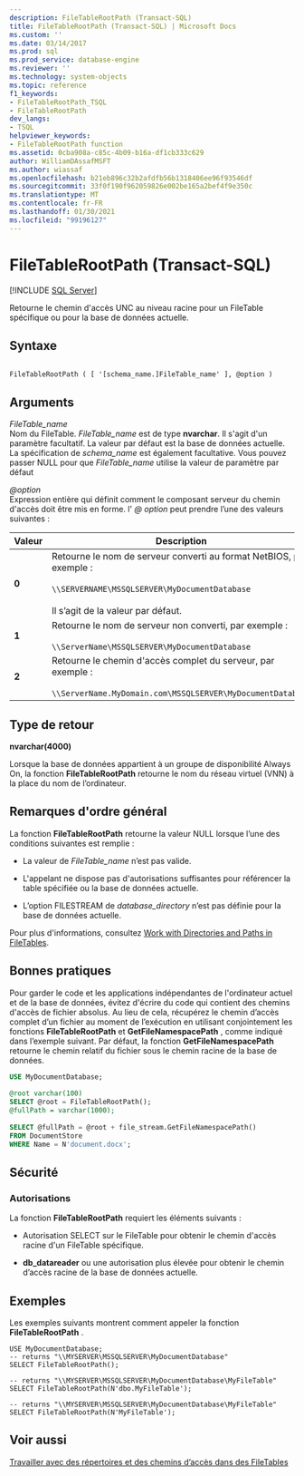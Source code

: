 ```yaml
---
description: FileTableRootPath (Transact-SQL)
title: FileTableRootPath (Transact-SQL) | Microsoft Docs
ms.custom: ''
ms.date: 03/14/2017
ms.prod: sql
ms.prod_service: database-engine
ms.reviewer: ''
ms.technology: system-objects
ms.topic: reference
f1_keywords:
- FileTableRootPath_TSQL
- FileTableRootPath
dev_langs:
- TSQL
helpviewer_keywords:
- FileTableRootPath function
ms.assetid: 0cba908a-c85c-4b09-b16a-df1cb333c629
author: WilliamDAssafMSFT
ms.author: wiassaf
ms.openlocfilehash: b21eb896c32b2afdfb56b1318406ee96f93546df
ms.sourcegitcommit: 33f0f190f962059826e002be165a2bef4f9e350c
ms.translationtype: MT
ms.contentlocale: fr-FR
ms.lasthandoff: 01/30/2021
ms.locfileid: "99196127"
---
```

# <a name="filetablerootpath-transact-sql"></a>FileTableRootPath (Transact-SQL)
[!INCLUDE [SQL Server](../../includes/applies-to-version/sqlserver.md)]

  Retourne le chemin d'accès UNC au niveau racine pour un FileTable spécifique ou pour la base de données actuelle.  
  
## <a name="syntax"></a>Syntaxe  
  
```  
  
FileTableRootPath ( [ '[schema_name.]FileTable_name' ], @option )  
```  
  
## <a name="arguments"></a>Arguments  
 *FileTable_name*  
 Nom du FileTable. *FileTable_name* est de type **nvarchar**. Il s'agit d'un paramètre facultatif. La valeur par défaut est la base de données actuelle. La spécification de *schema_name* est également facultative. Vous pouvez passer NULL pour que *FileTable_name* utilise la valeur de paramètre par défaut  
  
 *\@option*  
 Expression entière qui définit comment le composant serveur du chemin d'accès doit être mis en forme. l' *\@ option* peut prendre l’une des valeurs suivantes :  
  
|Valeur|Description|  
|-----------|-----------------|  
|**0**|Retourne le nom de serveur converti au format NetBIOS, par exemple :<br /><br /> `\\SERVERNAME\MSSQLSERVER\MyDocumentDatabase`<br /><br /> Il s’agit de la valeur par défaut.|  
|**1**|Retourne le nom de serveur non converti, par exemple :<br /><br /> `\\ServerName\MSSQLSERVER\MyDocumentDatabase`|  
|**2**|Retourne le chemin d'accès complet du serveur, par exemple :<br /><br /> `\\ServerName.MyDomain.com\MSSQLSERVER\MyDocumentDatabase`|  
  
## <a name="return-type"></a>Type de retour  
 **nvarchar(4000)**  
  
 Lorsque la base de données appartient à un groupe de disponibilité Always On, la fonction **FileTableRootPath** retourne le nom du réseau virtuel (VNN) à la place du nom de l’ordinateur.  
  
## <a name="general-remarks"></a>Remarques d'ordre général  
 La fonction **FileTableRootPath** retourne la valeur NULL lorsque l’une des conditions suivantes est remplie :  
  
-   La valeur de *FileTable_name* n’est pas valide.  
  
-   L'appelant ne dispose pas d'autorisations suffisantes pour référencer la table spécifiée ou la base de données actuelle.  
  
-   L’option FILESTREAM de *database_directory* n’est pas définie pour la base de données actuelle.  
  
 Pour plus d'informations, consultez [Work with Directories and Paths in FileTables](../../relational-databases/blob/work-with-directories-and-paths-in-filetables.md).  
  
## <a name="best-practices"></a>Bonnes pratiques  
 Pour garder le code et les applications indépendantes de l'ordinateur actuel et de la base de données, évitez d'écrire du code qui contient des chemins d'accès de fichier absolus. Au lieu de cela, récupérez le chemin d’accès complet d’un fichier au moment de l’exécution en utilisant conjointement les fonctions **FileTableRootPath** et **GetFileNamespacePath** , comme indiqué dans l’exemple suivant. Par défaut, la fonction **GetFileNamespacePath** retourne le chemin relatif du fichier sous le chemin racine de la base de données.  
  
```sql  
USE MyDocumentDatabase;  
  
@root varchar(100)  
SELECT @root = FileTableRootPath();  
@fullPath = varchar(1000);  
  
SELECT @fullPath = @root + file_stream.GetFileNamespacePath()  
FROM DocumentStore  
WHERE Name = N'document.docx';  
```  
  
## <a name="security"></a>Sécurité  
  
### <a name="permissions"></a>Autorisations  
 La fonction **FileTableRootPath** requiert les éléments suivants :  
  
-   Autorisation SELECT sur le FileTable pour obtenir le chemin d'accès racine d'un FileTable spécifique.  
  
-   **db_datareader** ou une autorisation plus élevée pour obtenir le chemin d’accès racine de la base de données actuelle.  
  
## <a name="examples"></a>Exemples  
 Les exemples suivants montrent comment appeler la fonction **FileTableRootPath** .  
  
```  
USE MyDocumentDatabase;  
-- returns "\\MYSERVER\MSSQLSERVER\MyDocumentDatabase"  
SELECT FileTableRootPath();  
  
-- returns "\\MYSERVER\MSSQLSERVER\MyDocumentDatabase\MyFileTable"  
SELECT FileTableRootPath(N'dbo.MyFileTable');  
  
-- returns "\\MYSERVER\MSSQLSERVER\MyDocumentDatabase\MyFileTable"  
SELECT FileTableRootPath(N'MyFileTable');  
```  
  
## <a name="see-also"></a>Voir aussi  
 [Travailler avec des répertoires et des chemins d’accès dans des FileTables](../../relational-databases/blob/work-with-directories-and-paths-in-filetables.md)  
  
  
